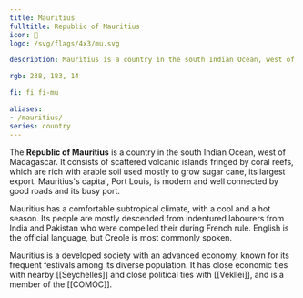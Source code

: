 ```yaml
---
title: Mauritius
fulltitle: Republic of Mauritius
icon: 🌾
logo: /svg/flags/4x3/mu.svg

description: Mauritius is a country in the south Indian Ocean, west of Madagascar.

rgb: 238, 183, 14

fi: fi fi-mu

aliases:
- /mauritius/
series: country
---
```


The **<span class="fi fi-mu"></span> Republic of Mauritius** is a country in the south Indian Ocean, west of Madagascar. It consists of scattered volcanic islands fringed by coral reefs, which are rich with arable soil used mostly to grow sugar cane, its largest export. Mauritius's capital, Port Louis, is modern and well connected by good roads and its busy port.

Mauritius has a comfortable subtropical climate, with a cool and a hot season. Its people are mostly descended from indentured labourers from India and Pakistan who were compelled their during French rule. English is the official language, but Creole is most commonly spoken.

Mauritius is a developed society with an advanced economy, known for its frequent festivals among its diverse population. It has close economic ties with nearby [[Seychelles]] and close political ties with [[Vekllei]], and is a member of the [[COMOC]].

